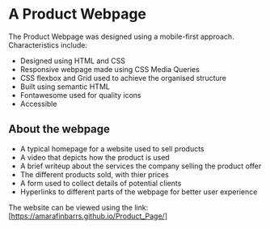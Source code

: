 # A Product Webpage
The Product Webpage was designed using a mobile-first approach. Characteristics include:
- Designed using HTML and CSS
- Responsive webpage made using CSS Media Queries
- CSS flexbox and Grid used to achieve the organised structure
- Built using semantic HTML
- Fontawesome used for quality icons
- Accessible

## About the webpage
- A typical homepage for a website used to sell products
- A video that depicts how the product is used
- A brief writeup about the services the company selling the product offer
- The different products sold, with thier prices
- A form used to collect details of potential clients
- Hyperlinks to different parts of the webpage for better user experience

The website can be viewed using the link: [https://amarafinbarrs.github.io/Product_Page/]
